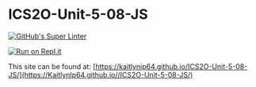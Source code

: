 # ICS2O-Unit-5-08-JS

[![GitHub's Super Linter](https://github.com/KaitlynIp64//ICS2O-Unit-5-08-JS/workflows/GitHub's%20Super%20Linter/badge.svg)](https://github.com/KaitlynIp64//ICS2O-Unit-5-08-JS/actions)

[![Run on Repl.it](https://repl.it/badge/github/KaitlynIp64/ICS2O-Unit-5-08-JS)](https://repl.it/github/KaitlynIp64/ICS2O-Unit-5-08-JS)

This site can be found at: [https://kaitlynip64.github.io/ICS2O-Unit-5-08-JS/](https://KaitlynIp64.github.io//ICS2O-Unit-5-08-JS/)
